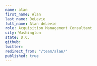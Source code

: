 ```yaml
---
name: alan
first_name: Alan
last_name: DeLevie
full_name: Alan deLevie
role: Acquisition Management Consultant
city: Washington
state: D.C.
github: 
twitter: 
redirect_from: "/team/alan/"
published: true
---
```


